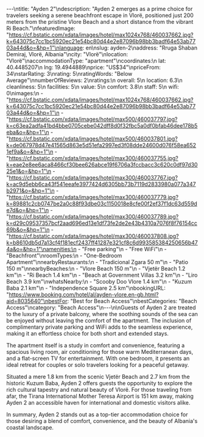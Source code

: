 ---\ntitle: "Ayden 2"\ndescription: "Ayden 2 emerges as a prime choice for travelers seeking a serene beachfront escape in Vlorë, positioned just 200 meters from the pristine Vlore Beach and a short distance from the vibrant Ri Beach."\nfeaturedImage: "https://cf.bstatic.com/xdata/images/hotel/max1024x768/460037662.jpg?k=643075c7cc1bc5920ec21e54bc80d44e2e87096b98bb3badf64e53ab7703a44d&o=&hp=1"\nlanguage: en\nslug: ayden-2\naddress: "Rruga Shaban Demiraj, Vlorë, Albania"\ncity: "Vlorë"\nlocation: "Vlorë"\naccommodationType: "apartment"\ncoordinates:\n  lat: 40.4485207\n  lng: 19.4944889\nprice: "US$34"\npriceFrom: 34\nstarRating: 3\nrating: 5\nratingWords: "Below Average"\nnumberOfReviews: 2\nratings:\n  overall: 5\n  location: 6.3\n  cleanliness: 5\n  facilities: 5\n  value: 5\n  comfort: 3.8\n  staff: 5\n  wifi: 0\nimages:\n  - "https://cf.bstatic.com/xdata/images/hotel/max1024x768/460037662.jpg?k=643075c7cc1bc5920ec21e54bc80d44e2e87096b98bb3badf64e53ab7703a44d&o=&hp=1"\n  - "https://cf.bstatic.com/xdata/images/hotel/max500/460037797.jpg?k=c63ea2adfa41bd4bbe0705cebe042dff8d0f32fbc5a0df0bfab46dee178b5eba&o=&hp=1"\n  - "https://cf.bstatic.com/xdata/images/hotel/max500/460037801.jpg?k=de067978d47e41565d863e5d51efa2997ed3f08dde24600d076f58ea6521ef9a&o=&hp=1"\n  - "https://cf.bstatic.com/xdata/images/hotel/max300/460037755.jpg?k=eae2e8ee6aca8466cf30bee626abce19f6706a3fccbacc3c620c0df97d3025e1&o=&hp=1"\n  - "https://cf.bstatic.com/xdata/images/hotel/max300/460037767.jpg?k=ac9d5ebb6ca43f541eeafe3977424d6305bb73b7119d2833980a077a347b2971&o=&hp=1"\n  - "https://cf.bstatic.com/xdata/images/hotel/max300/460037779.jpg?k=89881c2cb0747be2a0c88f93dbe03c1150018e8cfe00f2ef37f1dc63d559de7d&o=&hp=1"\n  - "https://cf.bstatic.com/xdata/images/hotel/max300/460037789.jpg?k=d29c09537357bcf2aad696ed13e1df73fe2de2e43b4310a7076f8f76154cc69b&o=&hp=1"\n  - "https://cf.bstatic.com/xdata/images/hotel/max300/460037808.jpg?k=b8610db5d7a13cf4f181ecf2437ff41287e321cf8c6d993585384250656b474a&o=&hp=1"\namenities:\n  - "Free parking"\n  - "Free WiFi"\n  - "Beachfront"\nroomTypes:\n  - "One-Bedroom Apartment"\nnearbyRestaurants:\n  - "Tradicional Zgara 50 m"\n  - "Patio 150 m"\nnearbyBeaches:\n  - "Vlore Beach 150 m"\n  - "Vjetër Beach 1.2 km"\n  - "Ri Beach 1.4 km"\n  - "Beach at Government Villas 3.2 km"\n  - "Liro Beach 3.9 km"\nwhatsNearby:\n  - "Scooby Doo Vlore 1.4 km"\n  - "Kuzum Baba 2.1 km"\n  - "Independence Square 2.5 km"\nbookingURL: "https://www.booking.com/hotel/al/ayden-vlore.en-gb.html?aid=8035640"\nbestFor: "Best for Beach Access"\nbestCategories: "Beach Access"\ncategory: "Beach Access"\n---\n\nGuests of Ayden 2 are treated to the luxury of a private balcony, where the soothing sounds of the sea can be enjoyed without leaving the comfort of the apartment. The inclusion of complimentary private parking and WiFi adds to the seamless experience, making it an effortless choice for both short and extended stays.

The apartment itself is a study in comfort and convenience, featuring a spacious living room, air conditioning for those warm Mediterranean days, and a flat-screen TV for entertainment. With one bedroom, it presents an ideal retreat for couples or solo travelers looking for a peaceful getaway.

Situated a mere 1.8 km from the scenic Vjetër Beach and 2.7 km from the historic Kuzum Baba, Ayden 2 offers guests the opportunity to explore the rich cultural tapestry and natural beauty of Vlorë. For those traveling from afar, the Tirana International Mother Teresa Airport is 151 km away, making Ayden 2 an accessible haven for international and domestic visitors alike.

In summary, Ayden 2 stands out as a top-tier accommodation choice for those desiring a blend of comfort, convenience, and the beauty of Albania's coastal landscape.